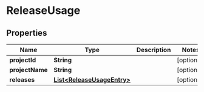 

# ReleaseUsage


## Properties

Name | Type | Description | Notes
------------ | ------------- | ------------- | -------------
**projectId** | **String** |  |  [optional]
**projectName** | **String** |  |  [optional]
**releases** | [**List&lt;ReleaseUsageEntry&gt;**](ReleaseUsageEntry.md) |  |  [optional]



